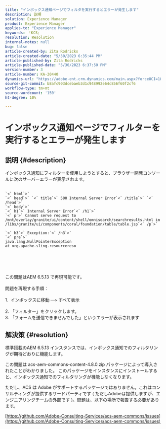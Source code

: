 ```yaml
---
title: "インボックス通知ページでフィルタを実行するとエラーが発生します"
description: 説明
solution: Experience Manager
product: Experience Manager
applies-to: "Experience Manager"
keywords: 「KCS」
resolution: Resolution
internal-notes: null
bug: false
article-created-by: Zita Rodricks
article-created-date: "5/30/2023 6:35:44 PM"
article-published-by: Zita Rodricks
article-published-date: "5/30/2023 6:37:50 PM"
version-number: 3
article-number: KA-20440
dynamics-url: "https://adobe-ent.crm.dynamics.com/main.aspx?forceUCI=1&pagetype=entityrecord&etn=knowledgearticle&id=3e0c7fc7-18ff-ed11-8f6e-6045bd0063aa"
source-git-commit: b8afc903dcebaeb3d1c948992e64c856f60f2cf6
workflow-type: tm+mt
source-wordcount: '150'
ht-degree: 10%

---
```


# インボックス通知ページでフィルターを実行するとエラーが発生します

## 説明 {#description}

インボックス通知にフィルターを使用しようとすると、ブラウザー開発コンソールに次のサーバーエラーが表示されます。<br><br>

```
`<` html`>` 
`<` head`>` `<` title`>` 500 Internal Server Error`<` /title`>` `<` /head`>` 
`<` body`>` 
`<` h1`>` Internal Server Error`<` /h1`>` 
`<` p`>` Cannot serve request to /mnt/overlay/granite/ui/content/shell/omnisearch/searchresults.html in /libs/granite/ui/components/coral/foundation/table/table.jsp`<` /p`>` 

`<` h3`>` Exception:`<` /h3`>` 
`<` pre`>` 
java.lang.NullPointerException
at org.apache.sling.resourcereso
```

<br><br> <br><br>この問題はAEM 6.5.13 で再現可能です。<br><br>問題を再現する手順：<br><br>1.  インボックスに移動 —`>`  すべて表示<br><br>2. 「フィルター」をクリックします。 
<br>3. 「フォームを送信できませんでした」というエラーが表示されます

## 解決策 {#resolution}


標準搭載のAEM 6.5.13 インスタンスでは、インボックス通知でのフィルタリングが期待どおりに機能します。

この問題は acs-aem-commons-content-4.8.0.zip パッケージによって導入されたことがわかりました。 このパッケージをインスタンスにインストールすると、インボックス通知でのフィルタリングが機能しなくなります。

ただし、ACS は Adobe がサポートするパッケージではありません。これはコンサルティングが提供するサードパーティです ( ただしAdobeは提供しますが、エンジニアリングチームの外部です )。問題は、以下の場所で報告する必要があります。



[https://github.com/Adobe-Consulting-Services/acs-aem-commons/issues](https://github.com/Adobe-Consulting-Services/acs-aem-commons/issues)
